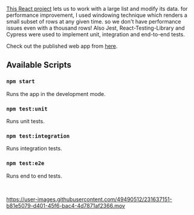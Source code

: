 [This React project](https://device-list.netlify.app/) lets us to work with a large list and modify its data. for performance improvement, I used windowing technique which renders a small subset of rows at any given time. so we don't have performance issues even with a thousand rows! Also Jest, React-Testing-Library and Cypress were used to implement unit, integration and end-to-end tests.

Check out the published web app from [here](https://device-list.netlify.app/).

## Available Scripts

### `npm start`
Runs the app in the development mode.

### `npm test:unit`
Runs unit tests.

### `npm test:integration`
Runs integration tests.

### `npm test:e2e`
Runs end to end tests.

<br/>

https://user-images.githubusercontent.com/49490512/231637151-b81e5079-d401-45f6-bac4-4d7871af2366.mov
